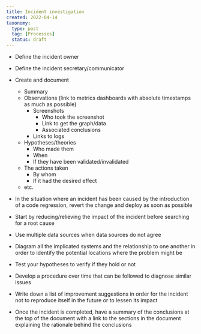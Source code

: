 ```yaml
---
title: Incident investigation
created: 2022-04-14
taxonomy:
  type: post
  tag: [Processes]
  status: draft
---
```


* Define the incident owner
* Define the incident secretary/communicator
* Create and document
	* Summary
	* Observations (link to metrics dashboards with absolute timestamps as much as possible)
		* Screenshots
			* Who took the screenshot
			* Link to get the graph/data
			* Associated conclusions
		* Links to logs
	* Hypotheses/theories
		* Who made them
		* When
		* If they have been validated/invalidated
	* The actions taken
		* By whom
		* If it had the desired effect
	* etc.
* In the situation where an incident has been caused by the introduction of a code regression, revert the change and deploy as soon as possible
* Start by reducing/relieving the impact of the incident before searching for a root cause
* Use multiple data sources when data sources do not agree
* Diagram all the implicated systems and the relationship to one another in order to identify the potential locations where the problem might be
* Test your hypotheses to verify if they hold or not
* Develop a procedure over time that can be followed to diagnose similar issues
* Write down a list of improvement suggestions in order for the incident not to reproduce itself in the future or to lessen its impact

* Once the incident is completed, have a summary of the conclusions at the top of the document with a link to the sections in the document explaining the rationale behind the conclusions
